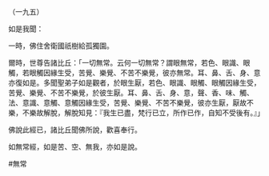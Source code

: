 （一九五）

如是我聞：

一時，佛住舍衛國祇樹給孤獨園。

爾時，世尊告諸比丘：「一切無常。云何一切無常？謂眼無常，若色、眼識、眼觸，若眼觸因緣生受，苦覺、樂覺、不苦不樂覺，彼亦無常。耳、鼻、舌、身、意亦復如是。多聞聖弟子如是觀者，於眼生厭，若色、眼識、眼觸、眼觸因緣生受，苦覺、樂覺、不苦不樂覺，於彼生厭。耳、鼻、舌、身、意，聲、香、味、觸、法、意識、意觸、意觸因緣生受，苦覺、樂覺、不苦不樂覺，彼亦生厭，厭故不樂，不樂故解脫，解脫知見：『我生已盡，梵行已立，所作已作，自知不受後有。』」

佛說此經已，諸比丘聞佛所說，歡喜奉行。

如無常經，如是苦、空、無我，亦如是說。



#無常
